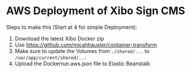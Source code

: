 # AWS Deployment of Xibo Sign CMS

Steps to make this (Start at 4 for simple Deployment):

1. Download the latest Xibo Docker zip
2. Use https://github.com/micahhausler/container-transform
3. Make sure to update the Volumes from ```./shared/...``` to ```/var/app/current/shared/...```
4. Upload the Dockerrun.aws.json file to Elastic Beanstalk

